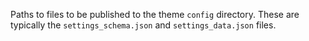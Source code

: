 Paths to files to be published to the theme `config` directory. These are typically the `settings_schema.json` and `settings_data.json` files.
